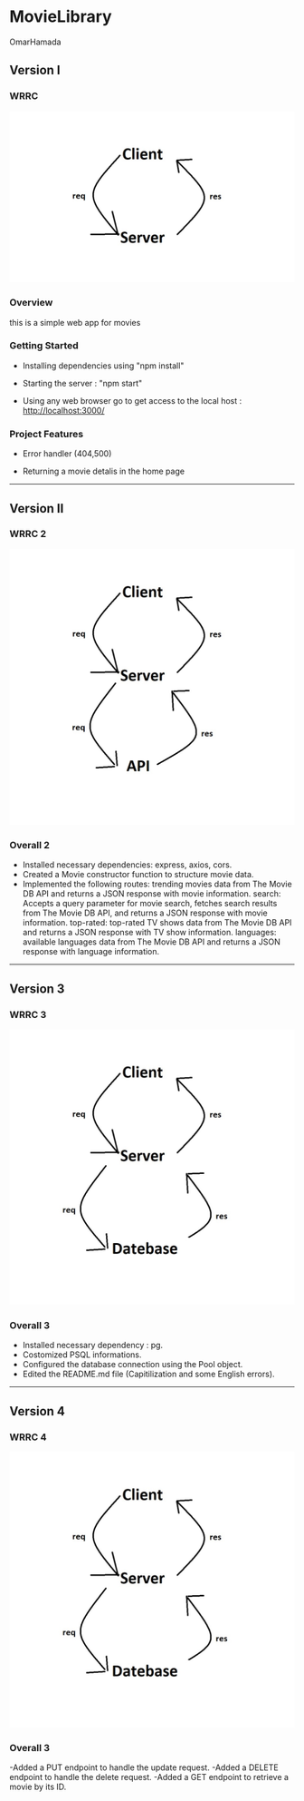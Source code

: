 # MovieLibrary

OmarHamada

## Version I

### WRRC

![Alt text](WRRC.jpg)

### Overview

this is a simple web app for movies

### Getting Started

- Installing dependencies using "npm install"

- Starting the server : "npm start"

- Using any web browser go to get access to the local host : <http://localhost:3000/>

### Project Features

- Error handler (404,500)

- Returning a movie detalis in the home page

-------------------------------

## Version II

### WRRC 2

![Alt text](WRRC%202%20API.jpg)

### Overall 2

- Installed necessary dependencies: express, axios, cors.
- Created a Movie constructor function to structure movie data.
- Implemented the following routes:
 trending movies data from The Movie DB API and returns a JSON response with movie information.
 search: Accepts a query parameter for movie search, fetches search results from The Movie DB API, and returns a JSON response with movie information.
 top-rated: top-rated TV shows data from The Movie DB API and returns a JSON response with TV show information.
 languages: available languages data from The Movie DB API and returns a JSON response with language information.

-------------------------------

## Version 3

### WRRC 3

![Alt text](WRRC%203%20Database.jpg)

### Overall 3

- Installed necessary dependency : pg.
- Costomized PSQL informations.
- Configured the database connection using the Pool object.
- Edited the README.md file (Capitilization and some English errors).


-------------------------------

## Version 4

### WRRC 4

![Alt text](WRRC%204%20Database%20.jpg)

### Overall 3

-Added a PUT endpoint to handle the update request.
-Added a DELETE endpoint to handle the delete request.
-Added a GET endpoint to retrieve a movie by its ID.